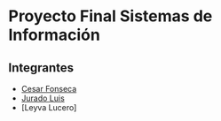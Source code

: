 Proyecto Final Sistemas de Información
===

## Integrantes
- [Cesar Fonseca](https://github.com/cfonseca2) 
- [Jurado Luis](https://github.com/LuisJurado99/)
- [Leyva Lucero]
